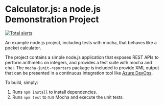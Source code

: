 Calculator.js: a node.js Demonstration Project
==============================================

[![Total alerts](https://img.shields.io/lgtm/alerts/g/pmanlukas/node-calc.svg?logo=lgtm&logoWidth=18)](https://lgtm.com/projects/g/pmanlukas/node-calc/alerts/)

An example node.js project, including tests with mocha, that behaves like
a pocket calculator.

The project contains a simple node.js application that exposes REST APIs
to perform arithmetic on integers, and provides a test suite with mocha
and chai.  The `mocha-junit-reporters` package is included to provide XML
output that can be presented in a continuous integration tool like
[Azure DevOps](https://azure.com/devops).

To build, simply:

1. Runs `npm install` to install dependencies.
2. Runs `npm test` to run Mocha and execute the unit tests.

